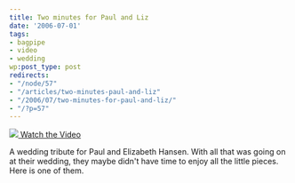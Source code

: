 ```yaml
---
title: Two minutes for Paul and Liz
date: '2006-07-01'
tags:
- bagpipe
- video
- wedding
wp:post_type: post
redirects:
- "/node/57"
- "/articles/two-minutes-paul-and-liz"
- "/2006/07/two-minutes-for-paul-and-liz/"
- "/?p=57"
---
```


  [ ![](http://blip.tv/uploadedFiles/Bensheldon-2MinutesForPaulAndLiz154.jpeg) ](http://blip.tv/file/get/Bensheldon-2MinutesForPaulAndLiz310.mp4?source=3)
[Watch the Video](http://blip.tv/file/get/Bensheldon-2MinutesForPaulAndLiz310.mp4?source=3)

A wedding tribute for Paul and Elizabeth Hansen. With all that was going on at their wedding, they maybe didn't have time to enjoy all the little pieces. Here is one of them.

